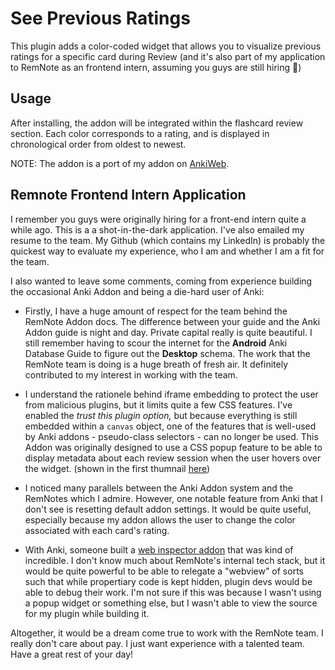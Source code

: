 # See Previous Ratings

This plugin adds a color-coded widget that allows you to visualize previous ratings for a specific card during Review (and it's also part of my application to RemNote as an frontend intern, assuming you guys are still hiring 🤠)

## Usage

After installing, the addon will be integrated within the flashcard review section. Each color corresponds to a rating, and is displayed in chronological order from oldest to newest.

NOTE: The addon is a port of my addon on [AnkiWeb](https://ankiweb.net/shared/info/1906641654).

## Remnote Frontend Intern Application

I remember you guys were originally hiring for a front-end intern quite a while ago. This is a a shot-in-the-dark application. I've also emailed my resume to the team. My Github (which contains my LinkedIn) is probably the quickest way to evaluate my experience, who I am and whether I am a fit for the team.

I also wanted to leave some comments, coming from experience building the occasional Anki Addon and being a die-hard user of Anki:

- Firstly, I have a huge amount of respect for the team behind the RemNote Addon docs. The difference between your guide and the Anki Addon guide is night and day. Private capital really is quite beautiful. I still remember having to scour the internet for the **Android** Anki Database Guide to figure out the **Desktop** schema. The work that the RemNote team is doing is a huge breath of fresh air. It definitely contributed to my interest in working with the team.

- I understand the rationele behind iframe embedding to protect the user from malicious plugins, but it limits quite a few CSS features. I've enabled the _trust this plugin option,_ but because everything is still embedded within a `canvas` object, one of the features that is well-used by Anki addons - pseudo-class selectors - can no longer be used. This Addon was originally designed to use a CSS popup feature to be able to display metadata about each review session when the user hovers over the widget. (shown in the first thumnail [here](https://ankiweb.net/shared/info/31746032))

- I noticed many parallels between the Anki Addon system and the RemNotes which I admire. However, one notable feature from Anki that I don't see is resetting default addon settings. It would be quite useful, especially because my addon allows the user to change the color associated with each card's rating.

- With Anki, someone built a [web inspector addon](https://ankiweb.net/shared/info/31746032) that was kind of incredible. I don't know much about RemNote's internal tech stack, but it would be quite powerful to be able to relegate a "webview" of sorts such that while propertiary code is kept hidden, plugin devs would be able to debug their work. I'm not sure if this was because I wasn't using a popup widget or something else, but I wasn't able to view the source for my plugin while building it.

Altogether, it would be a dream come true to work with the RemNote team. I really don't care about pay. I just want experience with a talented team. Have a great rest of your day!

